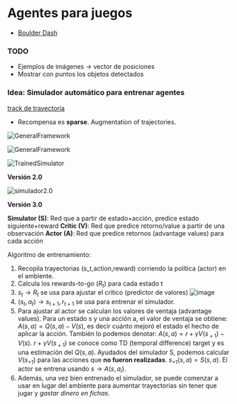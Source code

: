 # Agentes para juegos

- [Boulder Dash](https://www.boulder-dash.com/boulder-dash-online-game/)

### TODO

- Ejemplos de imágenes -> vector de posiciones
- Mostrar con puntos los objetos detectados 


### Idea: Simulador automático para entrenar agentes

[track de trayectoria](https://github.com/deepankarkotnala/Object-trajectory-tracking-OpenCV)

- Recompensa es **sparse**. Augmentation of trajectories.

![GeneralFramework](https://i.imgur.com/byclaVc.png)

![GeneralFramework](https://i.imgur.com/YVsLgZf.png)

![TrainedSimulator](https://i.imgur.com/LLd7NTS.png)

**Versión 2.0**

![simulador2.0](https://i.imgur.com/N9IUB0m.png)


**Versión 3.0**

**Simulator (S)**: Red que a partir de estado+acción, predice estado siguiente+reward
**Critic (V)**: Red que predice retorno/value a partir de una observación
**Actor (A)**: Red que predice retornos (advantage values) para cada acción

Algoritmo de entrenamiento:

1. Recopila trayectorias (s_t,action,reward) corriendo la política (actor) en el ambiente.
2. Calcula los rewards-to-go ($R_t$) para cada estado t
3. $s_t \rightarrow R_{t}$ se usa para ajustar el crítico (predictor de valores)
![image](https://i.imgur.com/BZdScFy.png)
5. $(s_t, a_t) \rightarrow s_{t+1},r_{t+1}$ se usa para entrenar el simulador.
6. Para ajustar al actor se calculan los valores de ventaja (advantage values). Para un estado s y una acción a, el valor de ventaja se obtiene:
$A(s,a)  = Q(s,a) - V(s)$, es decir cuánto mejoró el estado el hecho de aplicar la acción.
También lo podemos denotar: $A(s,a)=r+\gamma V(s_{​+1} )−V(s)$.
$r+\gamma V(s_{​+1})$ se conoce como TD (temporal difference) target y es una estimación del $Q(s,a)$.
Ayudados del simulador S, podemos calcular $V(s_{+1})$ para las acciones que **no fueron realizadas**. $s_{+1}(s,a) =S(s,a)$.
El actor se entrena usando $s \rightarrow A(s,a_i)$.
7. Además, una vez bien entrenado el simulador, se puede comenzar a usar en lugar del ambiente para aumentar trayectorias sin tener que jugar y *gastar dinero en fichas*.
 
<!--stackedit_data:
eyJoaXN0b3J5IjpbLTYxNTQ5NjQ2MiwyMDM0MDkyODI1LDE2Nz
M4MjQwODcsMTg0ODU5OTM1NSwxNjEwNzkyODEwLC0xMDQwMTI0
OTQzLDEwMjkxNzY3MzksLTM4NjgyNjUxOCwxMDAxMTE2OTU1LC
01MzMxNTk5MTAsMTAxNzQ1MjMxLC0xNDIyNDY2MTIwLDEyODQ3
MjI4NjYsLTgzMTU3NDEyMiwtNDQ4Njg4MjkwLDIwNzA2Njg1MT
EsLTcwNTQ2MzgzLDE2NjYxNDk0ODldfQ==
-->